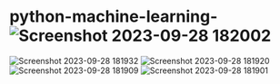 # python-machine-learning-![Screenshot 2023-09-28 182002](https://github.com/CodeForDevelop/python-machine-learning-/assets/133279714/86e76ea0-1ce7-42ba-a4bb-ecb1828cf443)
![Screenshot 2023-09-28 181932](https://github.com/CodeForDevelop/python-machine-learning-/assets/133279714/e8bfb5a8-b322-4be6-9200-f08c96b4dd6f)
![Screenshot 2023-09-28 181920](https://github.com/CodeForDevelop/python-machine-learning-/assets/133279714/ebf29c43-8ec1-460f-826a-bbc21718db09)
![Screenshot 2023-09-28 181909](https://github.com/CodeForDevelop/python-machine-learning-/assets/133279714/9a6e88bf-98a7-4cf2-9027-926c6fdba362)
![Screenshot 2023-09-28 181901](https://github.com/CodeForDevelop/python-machine-learning-/assets/133279714/d3f7010b-6d7d-4932-83fd-d10597424da5)
